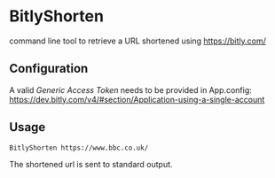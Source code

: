 # BitlyShorten
command line tool to retrieve a URL shortened using https://bitly.com/

## Configuration

A valid _Generic Access Token_ needs to be provided in App.config: https://dev.bitly.com/v4/#section/Application-using-a-single-account

## Usage

    BitlyShorten https://www.bbc.co.uk/

The shortened url is sent to standard output.
